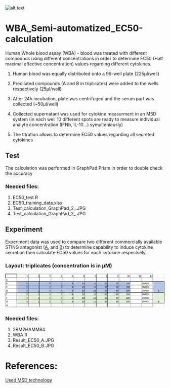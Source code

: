 ![alt text](https://nhsbtdbe.blob.core.windows.net/umbraco-assets-corp/25124/blood-g4e28dcb97_1920.jpg)


# WBA_Semi-automatized_EC50-calculation
Human Whole blood assay (WBA) -  blood was treated with different compounds using different concentrations in order to determine EC50 (Half maximal effective concentration) values regarding different cytokines.


  1. Human blood was equally distributed onto a 96-well plate (225µl/well)
  
  2. Prediluted compounds (A and B in triplicates) were added to the wells respectively (25µl/well)
  
  3. After 24h incubation, plate was centrifuged and the serum part was collected (~50µl/well)
  
  4. Collected supernatant was used for cytokine measurment in an MSD system (in each well 10 different spots are ready to measure individual analyte concentration (IFNb, IL-10...) symulteniously)
  
  5. The titration allows to determine EC50 values regarding all secreted cytokines




## Test
The calculation was performed in GraphPad Prism in order to double check the accuracy 

### Needed files:
1. EC50_test.R
2. EC50_training_data.xlsx
3. Test_calculation_GraphPad_2_.JPG
4. Test_calculation_GraphPad_2_.JPG

## Experiment
Experiment data was used to compare two different commercially available STING antagonist ([A](https://www.tocris.com/products/sting-agonist-c53_7741),  and [B](https://www.selleckchem.com/products/diabzi-sting-agonist-compound-3.html)) to determine capability to induce cytokine secretion then calculate EC50 values for each cytokine respecively. 

### Layout: triplicates (concentration is in µM)

![alt text](https://github.com/AdamAdonyi/WBA_Semiautomatized_EC50-calculation/blob/main/Layout.JPG)
### Needed files:
1. 2BM2HAMM84
2. WBA.R
3. Result_EC50_A.JPG
4. Result_EC50_B.JPG


# References:

[Used MSD technology](https://www.mesoscale.com/en/products_and_services/assay_kits/multiplex_assay_kits/)
